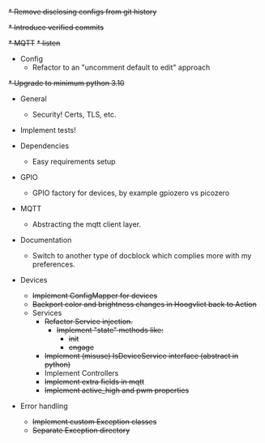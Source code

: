 ~~* Remove disclosing configs from git history~~

~~* Introduce verified commits~~

~~* MQTT~~
  ~~* listen~~
 
* Config
  * Refactor to an "uncomment default to edit" approach

~~* Upgrade to minimum python 3.10~~

* General
  * Security! Certs, TLS, etc.
  
* Implement tests!
* Dependencies
  * Easy requirements setup

* GPIO
  * GPIO factory for devices, by example gpiozero vs picozero

* MQTT
  * Abstracting the mqtt client layer.

* Documentation
  * Switch to another type of docblock which complies more with my preferences.
  
* Devices
  * ~~Implement ConfigMapper for devices~~
  * ~~Backport color and brightness changes in Hoogvliet back to Action~~ 
  * Services
    * ~~Refactor Service injection.~~ 
      * ~~Implement "state" methods like:~~
        * ~~init~~
        * ~~engage~~
    * ~~Implement (misuse) IsDeviceService interface (abstract in python)~~
    * Implement Controllers
    * ~~Implement extra fields in mqtt~~
    * ~~Implement active_high and pwm properties~~

* Error handling
  * ~~Implement custom Exception classes~~
  * ~~Separate Exception directory~~